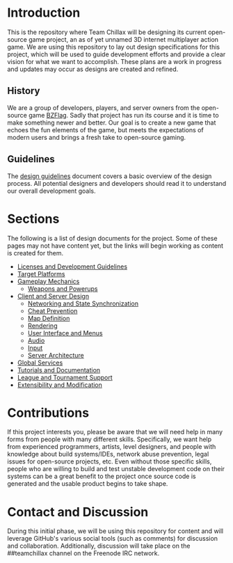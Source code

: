 # Introduction
This is the repository where Team Chillax will be designing its current open-source game project, an as of yet unnamed 3D internet multiplayer action game. We are using this repository to lay out design specifications for this project, which will be used to guide development efforts and provide a clear vision for what we want to accomplish. These plans are a work in progress and updates may occur as designs are created and refined.

## History
We are a group of developers, players, and server owners from the open-source game [BZFlag](http://bzflag.org). Sadly that project has run its course and it is time to make something newer and better. Our goal is to create a new game that echoes the fun elements of the game, but meets the expectations of modern users and brings a fresh take to open-source gaming.

## Guidelines
The [design guidelines](design_guidelines.md) document covers a basic overview of the design process. All potential designers and developers should read it to understand our overall development goals.

# Sections
The following is a list of design documents for the project. Some of these pages may not have content yet, but the links will begin working as content is created for them.

- [Licenses and Development Guidelines](licenses_and_development_guidelines.md)
- [Target Platforms](target_platforms.md)
- [Gameplay Mechanics](gameplay_mechanics.md)
  - [Weapons and Powerups](weapons_and_powerups.md)
- [Client and Server Design](client_and_server_design.md)
  - [Networking and State Synchronization](networking_and_state_synchronization.md)
  - [Cheat Prevention](cheat_prevention.md)
  - [Map Definition](map_definition.md)
  - [Rendering](rendering.md)
  - [User Interface and Menus](user_interface_and_menus.md)
  - [Audio](audio.md)
  - [Input](input.md)
  - [Server Architecture](server_architecture.md)
- [Global Services](global_services.md)
- [Tutorials and Documentation](tutorials_and_documentation.md)
- [League and Tournament Support](league_and_tournament_support.md)
- [Extensibility and Modification](extensibility_and_modification.md)

# Contributions
If this project interests you, please be aware that we will need help in many forms from people with many different skills. Specifically, we want help from experienced programmers, artists, level designers, and people with knowledge about build systems/IDEs, network abuse prevention, legal issues for open-source projects, etc. Even without those specific skills, people who are willing to build and test unstable development code on their systems can be a great benefit to the project once source code is generated and the usable product begins to take shape.

# Contact and Discussion
During this initial phase, we will be using this repository for content and will leverage GitHub's various social tools (such as comments) for discussion and collaboration. Additionally, discussion will take place on the ##teamchillax channel on the Freenode IRC network.
